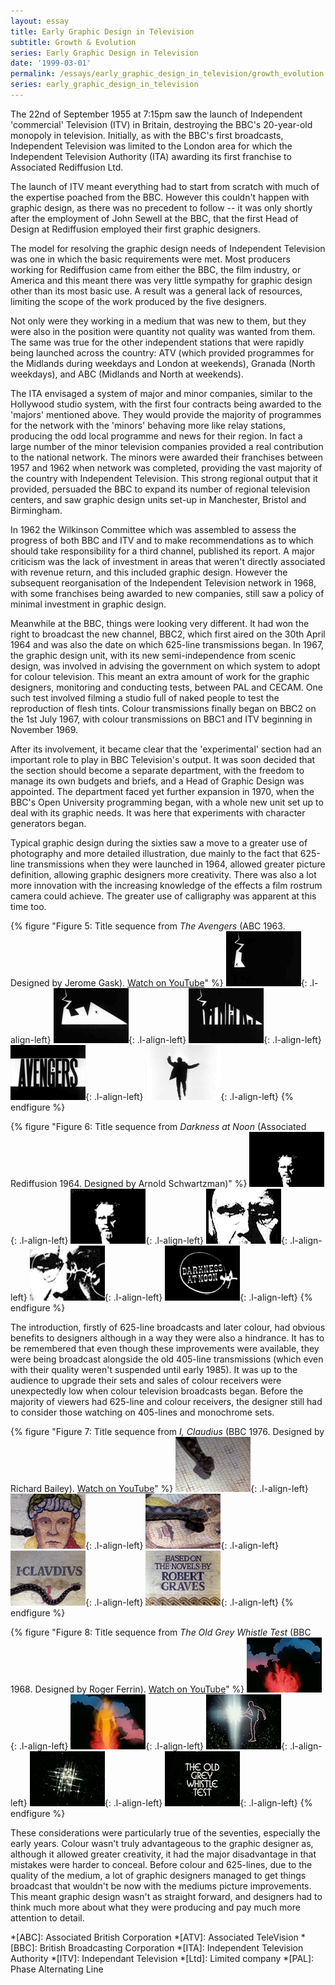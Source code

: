 ```yaml
---
layout: essay
title: Early Graphic Design in Television
subtitle: Growth & Evolution
series: Early Graphic Design in Television
date: '1999-03-01'
permalink: /essays/early_graphic_design_in_television/growth_evolution.html
series: early_graphic_design_in_television
---
```

The 22nd of September 1955 at 7:15pm saw the launch of Independent 'commercial' Television (ITV) in Britain, destroying the BBC's 20-year-old monopoly in television. Initially, as with the BBC's first broadcasts, Independent Television was limited to the London area for which the Independent Television Authority (ITA) awarding its first franchise to Associated Rediffusion Ltd.

The launch of ITV meant everything had to start from scratch with much of the expertise poached from the BBC. However this couldn't happen with graphic design, as there was no precedent to follow -- it was only shortly after the employment of John Sewell at the BBC, that the first Head of Design at Rediffusion employed their first graphic designers.

The model for resolving the graphic design needs of Independent Television was one in which the basic requirements were met. Most producers working for Rediffusion came from either the BBC, the film industry, or America and this meant there was very little sympathy for graphic design other than its most basic use. A result was a general lack of resources, limiting the scope of the work produced by the five designers.

Not only were they working in a medium that was new to them, but they were also in the position were quantity not quality was wanted from them. The same was true for the other independent stations that were rapidly being launched across the country: ATV (which provided programmes for the Midlands during weekdays and London at weekends), Granada (North weekdays), and ABC (Midlands and North at weekends).

The ITA envisaged a system of major and minor companies, similar to the Hollywood studio system, with the first four contracts being awarded to the 'majors' mentioned above. They would provide the majority of programmes for the network with the 'minors' behaving more like relay stations, producing the odd local programme and news for their region. In fact a large number of the minor television companies provided a real contribution to the national network. The minors were awarded their franchises between 1957 and 1962 when network was completed, providing the vast majority of the country with Independent Television. This strong regional output that it provided, persuaded the BBC to expand its number of regional television centers, and saw graphic design units set-up in Manchester, Bristol and Birmingham.

In 1962 the Wilkinson Committee which was assembled to assess the progress of both BBC and ITV and to make recommendations as to which should take responsibility for a third channel, published its report. A major criticism was the lack of investment in areas that weren't directly associated with revenue return, and this included graphic design. However the subsequent reorganisation of the Independent Television network in 1968, with some franchises being awarded to new companies, still saw a policy of minimal investment in graphic design.

Meanwhile at the BBC, things were looking very different. It had won the right to broadcast the new channel, BBC2, which first aired on the 30th April 1964 and was also the date on which 625-line transmissions began. In 1967, the graphic design unit, with its new semi-independence from scenic design, was involved in advising the government on which system to adopt for colour television. This meant an extra amount of work for the graphic designers, monitoring and conducting tests, between PAL and CECAM. One such test involved filming a studio full of naked people to test the reproduction of flesh tints. Colour transmissions finally began on BBC2 on the 1st July 1967, with colour transmissions on BBC1 and ITV beginning in November 1969.

After its involvement, it became clear that the 'experimental' section had an important role to play in BBC Television's output. It was soon decided that the section should become a separate department, with the freedom to manage its own budgets and briefs, and a Head of Graphic Design was appointed. The department faced yet further expansion in 1970, when the BBC's Open University programming began, with a whole new unit set up to deal with its graphic needs. It was here that experiments with character generators began.

Typical graphic design during the sixties saw a move to a greater use of photography and more detailed illustration, due mainly to the fact that 625-line transmissions when they were launched in 1964, allowed greater picture definition, allowing graphic designers more creativity. There was also a lot more innovation with the increasing knowledge of the effects a film rostrum camera could achieve. The greater use of calligraphy was apparent at this time too.

{% figure "Figure 5: Title sequence from <cite>The Avengers</cite> (ABC 1963. Designed by Jerome Gask). [Watch on YouTube](https://www.youtube.com/watch?v=aDy_-dvMCNs)" %}
![Still from 'The Avengers' opening sequence](/assets/images/essays/early_graphic_design_in_television/figure-5a.png){: .l-align-left}
![Still from 'The Avengers' opening sequence](/assets/images/essays/early_graphic_design_in_television/figure-5b.png){: .l-align-left}
![Still from 'The Avengers' opening sequence](/assets/images/essays/early_graphic_design_in_television/figure-5c.png){: .l-align-left}
![Still from 'The Avengers' opening sequence](/assets/images/essays/early_graphic_design_in_television/figure-5d.png){: .l-align-left}
![Still from 'The Avengers' opening sequence](/assets/images/essays/early_graphic_design_in_television/figure-5e.png){: .l-align-left}
{% endfigure %}

{% figure "Figure 6: Title sequence from <cite>Darkness at Noon</cite> (Associated Rediffusion 1964. Designed by Arnold Schwartzman)" %}
![Still from 'Darkness at Noon' opening sequence](/assets/images/essays/early_graphic_design_in_television/figure-6a.png){: .l-align-left}
![Still from 'Darkness at Noon' opening sequence](/assets/images/essays/early_graphic_design_in_television/figure-6b.png){: .l-align-left}
![Still from 'Darkness at Noon' opening sequence](/assets/images/essays/early_graphic_design_in_television/figure-6c.png){: .l-align-left}
![Still from 'Darkness at Noon' opening sequence](/assets/images/essays/early_graphic_design_in_television/figure-6d.png){: .l-align-left}
![Still from 'Darkness at Noon' opening sequence](/assets/images/essays/early_graphic_design_in_television/figure-6e.png){: .l-align-left}
{% endfigure %}

The introduction, firstly of 625-line broadcasts and later colour, had obvious benefits to designers although in a way they were also a hindrance. It has to be remembered that even though these improvements were available, they were being broadcast alongside the old 405-line transmissions (which even with their quality weren't suspended until early 1985). It was up to the audience to upgrade their sets and sales of colour receivers were unexpectedly low when colour television broadcasts began. Before the majority of viewers had 625-line and colour receivers, the designer still had to consider those watching on 405-lines and monochrome sets.

{% figure "Figure 7: Title sequence from <cite>I, Claudius</cite> (BBC 1976. Designed by Richard Bailey). [Watch on YouTube](https://www.youtube.com/watch?v=pKwaCTfa1EE)" %}
![Still from 'I, Claudius' opening sequence](/assets/images/essays/early_graphic_design_in_television/figure-7a.png){: .l-align-left}
![Still from 'I, Claudius' opening sequence](/assets/images/essays/early_graphic_design_in_television/figure-7b.png){: .l-align-left}
![Still from 'I, Claudius' opening sequence](/assets/images/essays/early_graphic_design_in_television/figure-7c.png){: .l-align-left}
![Still from 'I, Claudius' opening sequence](/assets/images/essays/early_graphic_design_in_television/figure-7d.png){: .l-align-left}
![Still from 'I, Claudius' opening sequence](/assets/images/essays/early_graphic_design_in_television/figure-7e.png){: .l-align-left}
{% endfigure %}

{% figure "Figure 8: Title sequence from <cite>The Old Grey Whistle Test</cite> (BBC 1968. Designed by Roger Ferrin). [Watch on YouTube](https://www.youtube.com/watch?v=KNNAfzKwRn4)" %}
![Still from 'The Old Grey Whistle Test' opening sequence](/assets/images/essays/early_graphic_design_in_television/figure-8a.png){: .l-align-left}
![Still from 'The Old Grey Whistle Test' opening sequence](/assets/images/essays/early_graphic_design_in_television/figure-8b.png){: .l-align-left}
![Still from 'The Old Grey Whistle Test' opening sequence](/assets/images/essays/early_graphic_design_in_television/figure-8c.png){: .l-align-left}
![Still from 'The Old Grey Whistle Test' opening sequence](/assets/images/essays/early_graphic_design_in_television/figure-8d.png){: .l-align-left}
![Still from 'The Old Grey Whistle Test' opening sequence](/assets/images/essays/early_graphic_design_in_television/figure-8e.png){: .l-align-left}
{% endfigure %}

These considerations were particularly true of the seventies, especially the early years. Colour wasn't truly advantageous to the graphic designer as, although it allowed greater creativity, it had the major disadvantage in that mistakes were harder to conceal. Before colour and 625-lines, due to the quality of the medium, a lot of graphic designers managed to get things broadcast that wouldn't be now with the mediums picture improvements. This meant graphic design wasn't as straight forward, and designers had to think much more about what they were producing and pay much more attention to detail.

*[ABC]: Associated British Corporation
*[ATV]: Associated TeleVision
*[BBC]: British Broadcasting Corporation
*[ITA]: Independent Television Authority
*[ITV]: Independant Television
*[Ltd]: Limited company
*[PAL]: Phase Alternating Line
